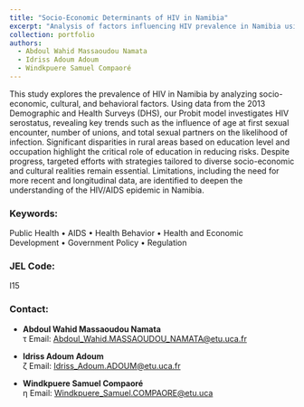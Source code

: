 ```yaml
---
title: "Socio-Economic Determinants of HIV in Namibia"
excerpt: "Analysis of factors influencing HIV prevalence in Namibia using the 2013 DHS data."
collection: portfolio
authors:
  - Abdoul Wahid Massaoudou Namata
  - Idriss Adoum Adoum
  - Windkpuere Samuel Compaoré
---
```


This study explores the prevalence of HIV in Namibia by analyzing socio-economic, cultural, and behavioral factors. Using data from the 2013 Demographic and Health Surveys (DHS), our Probit model investigates HIV serostatus, revealing key trends such as the influence of age at first sexual encounter, number of unions, and total sexual partners on the likelihood of infection. Significant disparities in rural areas based on education level and occupation highlight the critical role of education in reducing risks. Despite progress, targeted efforts with strategies tailored to diverse socio-economic and cultural realities remain essential. Limitations, including the need for more recent and longitudinal data, are identified to deepen the understanding of the HIV/AIDS epidemic in Namibia.

### Keywords:
Public Health • AIDS • Health Behavior • Health and Economic Development • Government Policy • Regulation  

### JEL Code:
I15

### Contact:
- **Abdoul Wahid Massaoudou Namata**  
  τ Email: Abdoul_Wahid.MASSAOUDOU_NAMATA@etu.uca.fr  

- **Idriss Adoum Adoum**  
  ζ Email: Idriss_Adoum.ADOUM@etu.uca.fr  

- **Windkpuere Samuel Compaoré**  
  η Email: Windkpuere_Samuel.COMPAORE@etu.uca  
